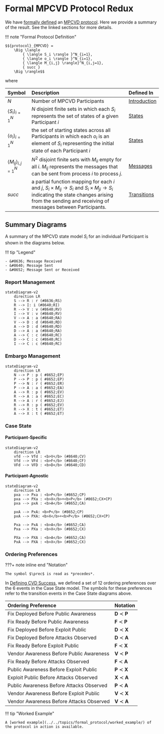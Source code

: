 # Formal MPCVD Protocol Redux

We have [formally defined](.//index.md) an [MPCVD protocol](.//index.md).
Here we provide a summary of the result.
See the linked sections for more details.

!!! note "Formal Protocol Definition"

    $${protocol}_{MPCVD} = 
        \Big \langle 
            { \langle S_i \rangle }^N_{i=1}, 
            { \langle o_i \rangle }^N_{i=1},
            { \langle M_{i,j} \rangle}^N_{i,j=1},
            { succ }
        \Big \rangle$$

where

| Symbol                                                                                                                                                                                                                                                   | Description                                                                                                                                                                                                                                  | Defined In               |
|:---------------------------------------------------------------------------------------------------------------------------------------------------------------------------------------------------------------------------------------------------------|:---------------------------------------------------------------------------------------------------------------------------------------------------------------------------------------------------------------------------------------------|:-------------------------|
| $N$                                                                                                                                                                                                                                                      | Number of MPCVD Participants                                                                                                                                                                                                                 | [Introduction](index.md) |
| $\langle S_i \rangle_{i=1}^N$                                                                                                                                                                                                                            | $N$ disjoint finite sets in which each $S_i$ represents the set of states of a given Participant $i$                                                                                                                                         | [States](states.md) |
| ${ \langle o_i \rangle }^N_{i=1}$                                                                                                                                                                                                                        | the set of starting states across all Participants in which each $o_i$ is an element of $S_i$ representing the initial state of each Participant $i$                                                                                         | [States](states.md) |
| $\langle M_{ij} \rangle_{i,j=1}^N$                                                                                                                                                                                                                       | $N^2$ disjoint finite sets with $M_{ii}$ empty for all $i$. $M_{ij}$ represents the messages that can be sent from process $i$ to process $j$.                                                                                               | [Messages](messages.md) |
| $succ$ | a partial function mapping for each $i$ and $j$, $S_i \times M_{ij} \rightarrow S_i \textrm{ and } S_i \times M_{ji} \rightarrow S_i$ indicating the state changes arising from the sending and receiving of messages between Participants. | [Transitions](transitions.md) |

## Summary Diagrams

A summary of the MPCVD state model $S_i$ for an individual Participant is shown in the diagrams below.

!!! tip "Legend"
    
    - &#8636; Message Received
    - &#8640; Message Sent
    - &#8652; Message Sent or Received

### Report Management

```mermaid
stateDiagram-v2
    direction LR
    S --> R : r (#8636;RS)
    R --> I: i (#8640;RI)
    R --> V : v (#8640;RV)
    I --> V : v (#8640;RV)
    V --> A : a (#8640;RA)
    V --> D : d (#8640;RD)
    A --> D : d (#8640;RD)
    D --> A : a (#8640;RA)
    A --> C : c (#8640;RC)
    D --> C : c (#8640;RC)
    I --> C : c (#8640;RC)
```


### Embargo Management

```mermaid
stateDiagram-v2
    direction LR
    N --> P : p ( #8652;EP)
    P --> P : p ( #8652;EP)
    P --> N : r ( #8652;ER)
    P --> A : a ( #8652;EA)
    A --> R : p ( #8652;EV)
    R --> A : a ( #8652;EC)
    R --> A : r ( #8652;EJ)
    R --> R : p ( #8652;EV)
    R --> X : t ( #8652;ET)
    A --> X : t ( #8652;ET)
```

### Case State

#### Participant-Specific

```mermaid
stateDiagram-v2
    direction LR
    vfd --> Vfd : <b>V</b> (#8640;CV) 
    Vfd --> VFd : <b>F</b> (#8640;CF)
    VFd --> VFD : <b>D</b> (#8640;CD)
```

#### Participant-Agnostic

```mermaid
stateDiagram-v2
    direction LR
    pxa --> Pxa : <b>P</b> (#8652;CP)
    pxa --> PXa : <b>X</b>+<b>P</b> (#8652;CX+CP)
    pxa --> pxA : <b>A</b> (#8652;CA)
  
    pxA --> PxA: <b>P</b> (#8652;CP)
    pxA --> PXA: <b>X</b>+<b>P</b> (#8652;CX+CP)

    Pxa --> PxA : <b>A</b> (#8652;CA)
    Pxa --> PXa : <b>X</b> (#8652;CX) 
    
    PXa --> PXA : <b>A</b> (#8652;CA)
    PxA --> PXA : <b>X</b> (#8652;CX)
```

### Ordering Preferences

???+ note inline end "Notation"

    The symbol $\prec$ is read as *precedes*.

In [Defining CVD Success](../../topics/background/cvd_success.md), we defined a set of 12 ordering preferences over the 
6 events in the Case State model. The symbols for these preferences refer to the transition events in the Case State 
diagrams above.

| Ordering Preference | Notation |
| :--- | :--- |
| Fix Deployed Before Public Awareness | **D** $\prec$ **P** |
| Fix Ready Before Public Awareness | **F** $\prec$ **P** |
| Fix Deployed Before Exploit Public | **D** $\prec$ **X** |
| Fix Deployed Before Attacks Observed | **D** $\prec$ **A** |
| Fix Ready Before Exploit Public | **F** $\prec$ **X** |
| Vendor Awareness Before Public Awareness | **V** $\prec$ **P** |
| Fix Ready Before Attacks Observed | **F** $\prec$ **A** |
| Public Awareness Before Exploit Public | **P** $\prec$ **X** |
| Exploit Public Before Attacks Observed | **X** $\prec$ **A** |
| Public Awareness Before Attacks Observed | **P** $\prec$ **A** |
| Vendor Awareness Before Exploit Public | **V** $\prec$ **X** |
| Vendor Awareness Before Attacks Observed | **V** $\prec$ **A** |

!!! tip "Worked Example"
    
    A [worked example](../../topics/formal_protocol/worked_example/) of the protocol in action is available.